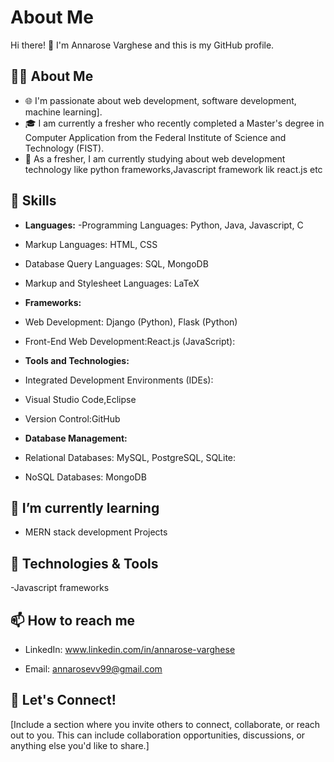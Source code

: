 # About Me

Hi there! 👋 I'm Annarose Varghese and this is my GitHub profile.

## 👨‍💻 About Me

- 🌐 I'm passionate about  web development, software development, machine learning].
- 🎓 I am currently a fresher who recently completed a Master's degree in Computer Application from the Federal Institute of Science and Technology (FIST).
- 💼 As a fresher, I am currently studying about  web development technology like python frameworks,Javascript framework lik react.js etc

## 🚀 Skills

- **Languages:**
-Programming Languages: Python, Java, Javascript, C
- Markup Languages: HTML, CSS
- Database Query Languages: SQL, MongoDB
- Markup and Stylesheet Languages: LaTeX
- **Frameworks:**
- Web Development: Django (Python), Flask (Python)
- Front-End Web Development:React.js (JavaScript): 
- **Tools and Technologies:**
- Integrated Development Environments (IDEs):
- Visual Studio Code,Eclipse
- Version Control:GitHub

- **Database Management:**
- Relational Databases: MySQL, PostgreSQL, SQLite:
- NoSQL Databases: MongoDB

## 🌱 I’m currently learning

- MERN stack development Projects 

## 🔧 Technologies & Tools

-Javascript frameworks

## 📫 How to reach me

- LinkedIn: www.linkedin.com/in/annarose-varghese


- Email: annarosevv99@gmail.com 
## 🤝 Let's Connect!

[Include a section where you invite others to connect, collaborate, or reach out to you. This can include collaboration opportunities, discussions, or anything else you'd like to share.]





